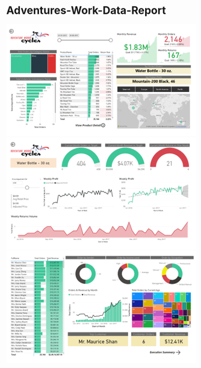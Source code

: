 # Adventures-Work-Data-Report
![Page1](Data/Images/AdventureWorks_Report_page-0001.jpg)
![Page2](Data/Images/AdventureWorks_Report_page-0002.jpg)
![Page3](Data/Images/AdventureWorks_Report_page-0003.jpg)
